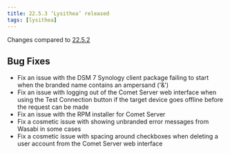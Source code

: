 ```yaml
---
title: 22.5.3 ‘Lysithea’ released
tags: [lysithea]
---
```


Changes compared to [22.5.2](./2022-08-26.md)

## Bug Fixes​

- Fix an issue with the DSM 7 Synology client package failing to start when the branded name contains an ampersand ('&')
- Fix an issue with logging out of the Comet Server web interface when using the Test Connection button if the target device goes offline before the request can be made
- Fix an issue with the RPM installer for Comet Server
- Fix a cosmetic issue with showing unbranded error messages from Wasabi in some cases
- Fix a cosmetic issue with spacing around checkboxes when deleting a user account from the Comet Server web interface
